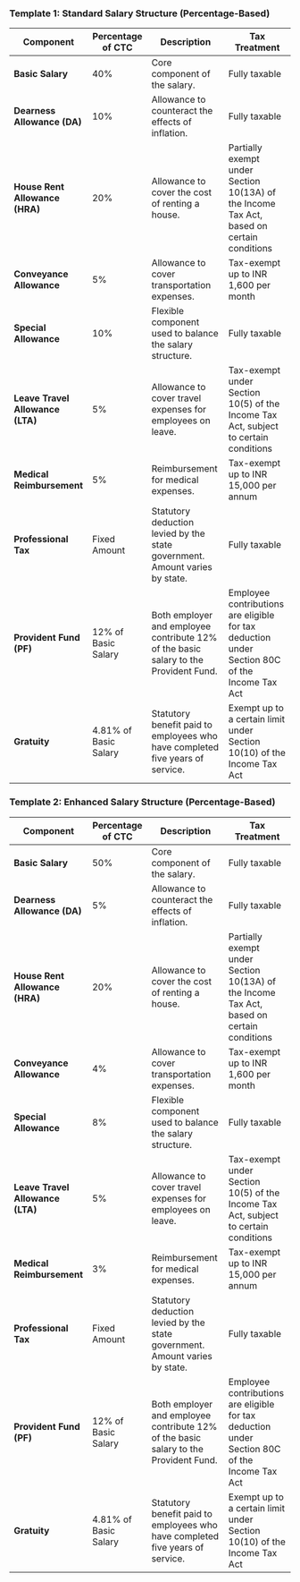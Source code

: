 ### Template 1: Standard Salary Structure (Percentage-Based)

| **Component**                    | **Percentage of CTC** | **Description**                                                                      | **Tax Treatment**                                                                             |
| -------------------------------- | --------------------- | ------------------------------------------------------------------------------------ | --------------------------------------------------------------------------------------------- |
| **Basic Salary**                 | 40%                   | Core component of the salary.                                                        | Fully taxable                                                                                 |
| **Dearness Allowance (DA)**      | 10%                   | Allowance to counteract the effects of inflation.                                    | Fully taxable                                                                                 |
| **House Rent Allowance (HRA)**   | 20%                   | Allowance to cover the cost of renting a house.                                      | Partially exempt under Section 10(13A) of the Income Tax Act, based on certain conditions     |
| **Conveyance Allowance**         | 5%                    | Allowance to cover transportation expenses.                                          | Tax-exempt up to INR 1,600 per month                                                          |
| **Special Allowance**            | 10%                   | Flexible component used to balance the salary structure.                             | Fully taxable                                                                                 |
| **Leave Travel Allowance (LTA)** | 5%                    | Allowance to cover travel expenses for employees on leave.                           | Tax-exempt under Section 10(5) of the Income Tax Act, subject to certain conditions           |
| **Medical Reimbursement**        | 5%                    | Reimbursement for medical expenses.                                                  | Tax-exempt up to INR 15,000 per annum                                                         |
| **Professional Tax**             | Fixed Amount          | Statutory deduction levied by the state government. Amount varies by state.          | Fully taxable                                                                                 |
| **Provident Fund (PF)**          | 12% of Basic Salary   | Both employer and employee contribute 12% of the basic salary to the Provident Fund. | Employee contributions are eligible for tax deduction under Section 80C of the Income Tax Act |
| **Gratuity**                     | 4.81% of Basic Salary | Statutory benefit paid to employees who have completed five years of service.        | Exempt up to a certain limit under Section 10(10) of the Income Tax Act                       |

### Template 2: Enhanced Salary Structure (Percentage-Based)

| **Component**                    | **Percentage of CTC** | **Description**                                                                      | **Tax Treatment**                                                                             |
| -------------------------------- | --------------------- | ------------------------------------------------------------------------------------ | --------------------------------------------------------------------------------------------- |
| **Basic Salary**                 | 50%                   | Core component of the salary.                                                        | Fully taxable                                                                                 |
| **Dearness Allowance (DA)**      | 5%                    | Allowance to counteract the effects of inflation.                                    | Fully taxable                                                                                 |
| **House Rent Allowance (HRA)**   | 20%                   | Allowance to cover the cost of renting a house.                                      | Partially exempt under Section 10(13A) of the Income Tax Act, based on certain conditions     |
| **Conveyance Allowance**         | 4%                    | Allowance to cover transportation expenses.                                          | Tax-exempt up to INR 1,600 per month                                                          |
| **Special Allowance**            | 8%                    | Flexible component used to balance the salary structure.                             | Fully taxable                                                                                 |
| **Leave Travel Allowance (LTA)** | 5%                    | Allowance to cover travel expenses for employees on leave.                           | Tax-exempt under Section 10(5) of the Income Tax Act, subject to certain conditions           |
| **Medical Reimbursement**        | 3%                    | Reimbursement for medical expenses.                                                  | Tax-exempt up to INR 15,000 per annum                                                         |
| **Professional Tax**             | Fixed Amount          | Statutory deduction levied by the state government. Amount varies by state.          | Fully taxable                                                                                 |
| **Provident Fund (PF)**          | 12% of Basic Salary   | Both employer and employee contribute 12% of the basic salary to the Provident Fund. | Employee contributions are eligible for tax deduction under Section 80C of the Income Tax Act |
| **Gratuity**                     | 4.81% of Basic Salary | Statutory benefit paid to employees who have completed five years of service.        | Exempt up to a certain limit under Section 10(10) of the Income Tax Act                       |
